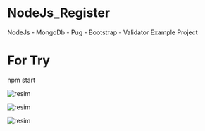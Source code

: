 # NodeJs_Register
NodeJs - MongoDb - Pug - Bootstrap - Validator Example Project

# For Try
npm start

![resim](https://user-images.githubusercontent.com/193318/121811146-21c49e00-cc6c-11eb-8ae0-7d84c9e679f7.png)

![resim](https://user-images.githubusercontent.com/193318/121811164-32751400-cc6c-11eb-8aec-866caf4f8b62.png)

![resim](https://user-images.githubusercontent.com/193318/121811151-27ba7f00-cc6c-11eb-9aa6-4ab42c472cb8.png)

